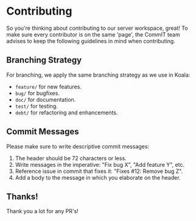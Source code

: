 # Contributing
So you're thinking about contributing to our server workspace, great!
To make sure every contributor is on the same 'page', the CommIT team advises to keep the following guidelines in mind when contributing.

## Branching Strategy
For branching, we apply the same branching strategy as we use in Koala:
- `feature/` for new features.
- `bug/` for bugfixes.
- `doc/` for documentation.
- `test/` for testing.
- `debt/` for refactoring and enhancements.

## Commit Messages
Please make sure to write descriptive commit messages:
1. The header should be 72 characters or less.
2. Write messages in the imperative: "Fix bug X", "Add feature Y", etc.
3. Reference issue in commit that fixes it: "Fixes #12: Remove bug Z".
4. Add a body to the message in which you elaborate on the header.

## Thanks!
Thank you a lot for any PR's!

